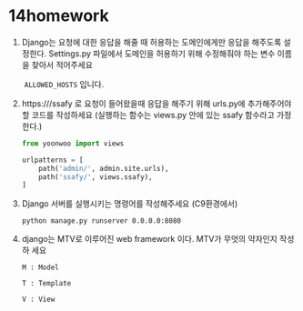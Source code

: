 # 14homework



1. Django는 요청에 대한 응답을 해줄 때 허용하는 도메인에게만 응답을 해주도록
     설정한다. Settings.py 파일에서 도메인을 허용하기 위해 수정해줘야 하는 변수
       이름을 찾아서 적어주세요

     ​	`ALLOWED_HOSTS`  입니다.


2. https://<your-server-url>/ssafy 로 요청이 들어왔을때 응답을 해주기 위해
     urls.py에 추가해주어야 할 코드를 작성하세요 (실행하는 함수는 views.py 안에
       있는 ssafy 함수라고 가정한다.)

     ```python
     from yoonwoo import views
     
     urlpatterns = [
         path('admin/', admin.site.urls),
         path('ssafy/', views.ssafy),
     ]
     ```



3. Django 서버를 실행시키는 명령어를 작성해주세요 (C9환경에서)

   `python manage.py runserver 0.0.0.0:8080`




4. django는 MTV로 이루어진 web framework 이다. MTV가 무엇의 약자인지 작성하
     세요

       M : Model

       T : Template

       V : View